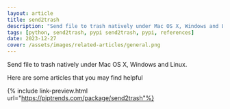 ```yaml
---
layout: article
title: send2trash
description: "Send file to trash natively under Mac OS X, Windows and Linux."
tags: [python, send2trash, pypi send2trash, pypi, references]
date: 2023-12-27
cover: /assets/images/related-articles/general.png
---
```


Send file to trash natively under Mac OS X, Windows and Linux.

Here are some articles that you may find helpful

{% include link-preview.html url="https://piptrends.com/package/send2trash"%}